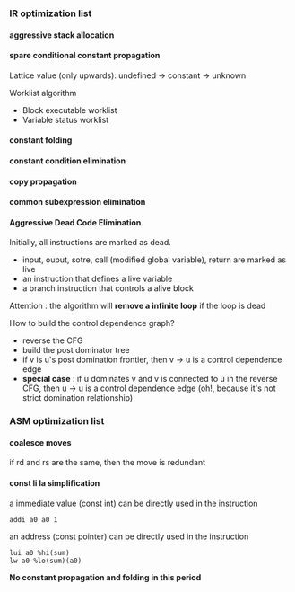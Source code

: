 ### IR optimization list
#### aggressive stack allocation
#### spare conditional constant propagation

Lattice value (only upwards): undefined -> constant -> unknown

Worklist algorithm
- Block executable worklist
- Variable status worklist

#### constant folding
#### constant condition elimination
#### copy propagation
#### common subexpression elimination
#### Aggressive Dead Code Elimination

Initially, all instructions are marked as dead.

- input, ouput, sotre, call (modified global variable), return are marked as live
- an instruction that defines a live variable
- a branch instruction that controls a alive block

Attention : the algorithm will **remove a infinite loop** if the loop is dead

How to build the control dependence graph?

- reverse the CFG
- build the post dominator tree
- if v is u's post domination frontier, then v -> u is a control dependence edge
- **special case** : if u dominates v and v is connected to u in the reverse CFG, then u -> u is a control dependence edge
  (oh!, because it's not strict domination relationship)

### ASM optimization list

#### coalesce moves
if rd and rs are the same, then the move is redundant
#### const li la simplification
a immediate value (const int) can be directly used in the instruction
```
addi a0 a0 1
```

an address (const pointer) can be directly used in the instruction
```
lui a0 %hi(sum)
lw a0 %lo(sum)(a0)
```

**No constant propagation and folding in this period**